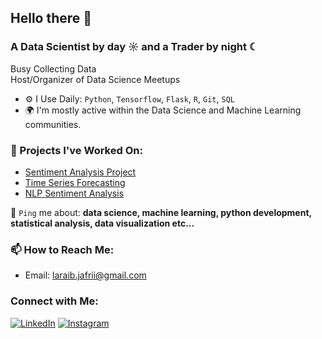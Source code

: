 ## Hello there 👋

### A Data Scientist by day ☼ and a Trader by night ☾

Busy Collecting Data <br>
Host/Organizer of Data Science Meetups

- ⚙️ I Use Daily: <code>Python</code>, <code>Tensorflow</code>, <code>Flask</code>, <code>R</code>, <code>Git</code>, <code>SQL</code> 
- 🌍 I'm mostly active within the Data Science and Machine Learning communities.

### 💅 Projects I've Worked On:
- [Sentiment Analysis Project](https://your-predictive-analytics-project-link.com)
- [Time Series Forecasting](https://your-time-series-forecasting-link.com)
- [NLP Sentiment Analysis](https://your-nlp-sentiment-analysis-link.com)

💬 <code>Ping</code> me about: <strong>data science, machine learning, python development, statistical analysis, data visualization etc...</strong>

### 📫 How to Reach Me:
- Email: [laraib.jafrii@gmail.com](mailto:laraib.jafrii@gmail.com)

### Connect with Me:
[![LinkedIn](https://img.shields.io/badge/LinkedIn-0A66C2?style=for-the-badge&logo=linkedin&logoColor=white)](https://www.linkedin.com/in/slhj/)
[![Instagram](https://img.shields.io/badge/Instagram-E4405F?style=for-the-badge&logo=instagram&logoColor=white)](https://www.instagram.com/laraib.jafri)
